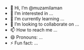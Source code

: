 - 👋 Hi, I’m @muzamilaman
- 👀 I’m interested in ...
- 🌱 I’m currently learning ...
- 💞️ I’m looking to collaborate on ...
- 📫 How to reach me ...
- 😄 Pronouns: ...
- ⚡ Fun fact: ...

<!---
muzamilaman/muzamilaman is a ✨ special ✨ repository because its `README.md` (this file) appears on your GitHub profile.
You can click the Preview link to take a look at your changes.
--->
